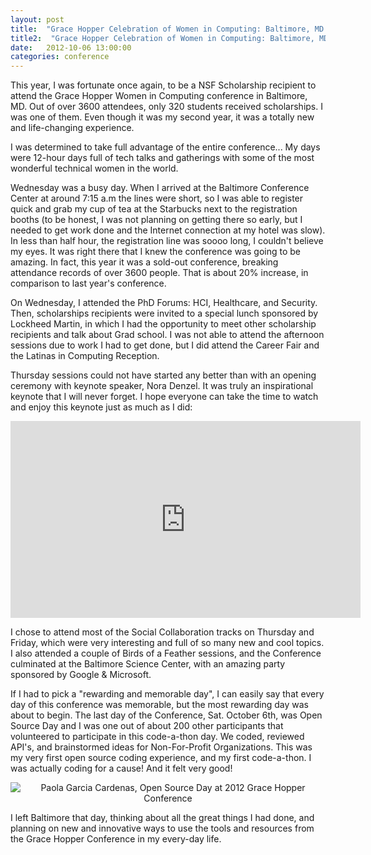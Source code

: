 ```yaml
---
layout: post
title:  "Grace Hopper Celebration of Women in Computing: Baltimore, MD | Paola Garcia Cardenas" 
title2:  "Grace Hopper Celebration of Women in Computing: Baltimore, MD"
date:   2012-10-06 13:00:00
categories: conference
---
```

This year, I was fortunate once again, to be a NSF Scholarship recipient to attend the Grace Hopper Women in Computing conference in Baltimore, MD. Out of over 3600 attendees, only 320 students received scholarships. I was one of them. Even though it was my second year, it was a totally new and life-changing experience.

I was determined to take full advantage of the entire conference... My days were 12-hour days full of tech talks and gatherings with some of the most wonderful technical women in the world.

Wednesday was a busy day.  When I arrived at the Baltimore Conference Center at around 7:15 a.m the lines were short, so I was able to register quick and grab my cup of tea at the Starbucks next to the registration booths (to be honest, I was not planning on getting there so early, but I needed to get work done and the Internet connection at my hotel was slow).  In less than half hour, the registration line was soooo long, I couldn't believe my eyes. It was right there that I knew the conference was going to be amazing. In fact, this year it was a sold-out conference, breaking attendance records of over 3600 people. That is about 20% increase, in comparison to last year's conference.

On Wednesday, I attended the PhD Forums: HCI, Healthcare, and Security. Then, scholarships recipients were invited to a special lunch sponsored by Lockheed Martin, in which I had the opportunity to meet other scholarship recipients and talk about Grad school.  I was not able to attend the afternoon sessions due to work I had to get done, but I did attend the Career Fair and the Latinas in Computing Reception.

Thursday sessions could not have started any better than with an opening ceremony with keynote speaker, Nora Denzel. It was truly an inspirational keynote that I will never forget. I hope everyone can take the time to watch and enjoy this keynote just as much as I did:

<div style="text-align:center;">
<iframe width="560" height="315" src="https://www.youtube.com/embed/242Z5BhJAC8" frameborder="0" allowfullscreen></iframe>
</div>

I chose to attend most of the Social Collaboration tracks on Thursday and Friday, which were very interesting and full of so many new and cool topics. I also attended a couple of Birds of a Feather sessions, and the Conference culminated at the Baltimore Science Center, with an amazing party sponsored by Google & Microsoft.

If I had to pick a "rewarding and memorable day", I can easily say that every day of this conference was memorable, but the most rewarding day was about to begin.  The last day of the Conference, Sat. October 6th, was Open Source Day and I was one out of about 200 other participants that volunteered to participate in this code-a-thon day.  We coded, reviewed API's, and brainstormed ideas for Non-For-Profit Organizations. This was my very first open source coding experience, and my first code-a-thon.  I was actually coding for a cause! And it felt very good!

<div class="img-profile" style="text-align:center;">
<img src="{{ site.baseurl }}/img/coding.jpg" alt="Paola Garcia Cardenas, Open Source Day at 2012 Grace Hopper Conference">
</div>

I left Baltimore that day, thinking about all the great things I had done, and planning on new and innovative ways to use the tools and resources from the Grace Hopper Conference in my every-day life.
